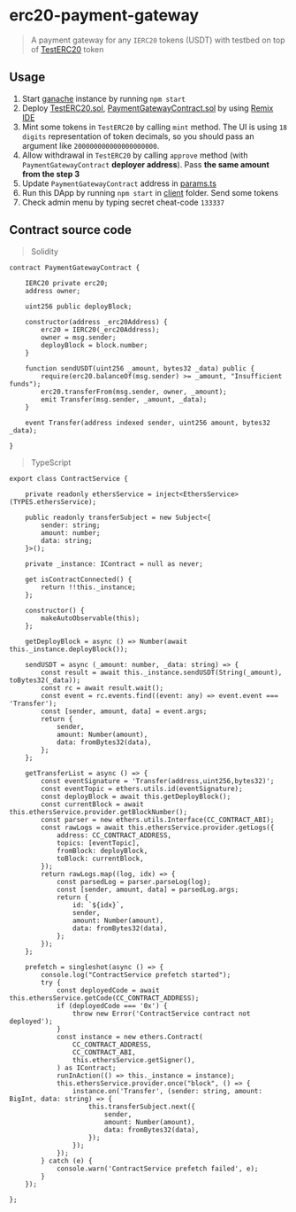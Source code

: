 # erc20-payment-gateway

> A payment gateway for any `IERC20` tokens (USDT) with testbed on top of [TestERC20](https://stackoverflow.com/questions/75043524/minimal-erc20-contract-for-testing/75043525#75043525) token

## Usage

1. Start [ganache](https://trufflesuite.com/ganache/) instance by running `npm start`
2. Deploy [TestERC20.sol](./packages/client/src/contract/TestERC20.sol), [PaymentGatewayContract.sol](./packages/client/src/contract/PaymentGatewayContract.sol) by using [Remix IDE](https://remix-project.org/)
3. Mint some tokens in `TestERC20` by calling `mint` method. The UI is using `18 digits` representation of token decimals, so you should pass an argument like `200000000000000000000`.
4. Allow withdrawal in `TestERC20` by calling `approve` method (with `PaymentGatewayContract` **deployer address**). Pass **the same amount from the step 3**
5. Update `PaymentGatewayContract` address in [params.ts](./packages/client/src/config/params.ts)
6. Run this DApp by running `npm start` in [client](./packages/client) folder. Send some tokens
7. Check admin menu by typing secret cheat-code `133337`

## Contract source code

> Solidity

```solidity
contract PaymentGatewayContract {

    IERC20 private erc20;
    address owner;

    uint256 public deployBlock;

    constructor(address _erc20Address) {
        erc20 = IERC20(_erc20Address);
        owner = msg.sender;
        deployBlock = block.number;
    }

    function sendUSDT(uint256 _amount, bytes32 _data) public {
        require(erc20.balanceOf(msg.sender) >= _amount, "Insufficient funds");
        erc20.transferFrom(msg.sender, owner, _amount);
        emit Transfer(msg.sender, _amount, _data);
    }

    event Transfer(address indexed sender, uint256 amount, bytes32 _data);

}
```

> TypeScript

```tsx
export class ContractService {

    private readonly ethersService = inject<EthersService>(TYPES.ethersService);

    public readonly transferSubject = new Subject<{
        sender: string;
        amount: number;
        data: string;
    }>();

    private _instance: IContract = null as never;

    get isContractConnected() {
        return !!this._instance;
    };

    constructor() {
        makeAutoObservable(this);
    };

    getDeployBlock = async () => Number(await this._instance.deployBlock());

    sendUSDT = async (_amount: number, _data: string) => {
        const result = await this._instance.sendUSDT(String(_amount), toBytes32(_data));
        const rc = await result.wait();
        const event = rc.events.find((event: any) => event.event === 'Transfer');
        const [sender, amount, data] = event.args;
        return {
            sender,
            amount: Number(amount),
            data: fromBytes32(data),
        };
    };

    getTransferList = async () => {
        const eventSignature = 'Transfer(address,uint256,bytes32)';
        const eventTopic = ethers.utils.id(eventSignature);
        const deployBlock = await this.getDeployBlock();
        const currentBlock = await this.ethersService.provider.getBlockNumber();
        const parser = new ethers.utils.Interface(CC_CONTRACT_ABI);
        const rawLogs = await this.ethersService.provider.getLogs({
            address: CC_CONTRACT_ADDRESS,
            topics: [eventTopic],
            fromBlock: deployBlock, 
            toBlock: currentBlock,
        });
        return rawLogs.map((log, idx) => {
            const parsedLog = parser.parseLog(log);
            const [sender, amount, data] = parsedLog.args;
            return {
                id: `${idx}`,
                sender,
                amount: Number(amount),
                data: fromBytes32(data),
            };
        });
    };

    prefetch = singleshot(async () => {
        console.log("ContractService prefetch started");
        try {
            const deployedCode = await this.ethersService.getCode(CC_CONTRACT_ADDRESS);
            if (deployedCode === '0x') {
                throw new Error('ContractService contract not deployed');
            }
            const instance = new ethers.Contract(
                CC_CONTRACT_ADDRESS,
                CC_CONTRACT_ABI,
                this.ethersService.getSigner(),
            ) as IContract;
            runInAction(() => this._instance = instance);
            this.ethersService.provider.once("block", () => {
                instance.on('Transfer', (sender: string, amount: BigInt, data: string) => {
                    this.transferSubject.next({
                        sender,
                        amount: Number(amount),
                        data: fromBytes32(data),
                    });
                });
            });
        } catch (e) {
            console.warn('ContractService prefetch failed', e);
        }
    });

};
```
